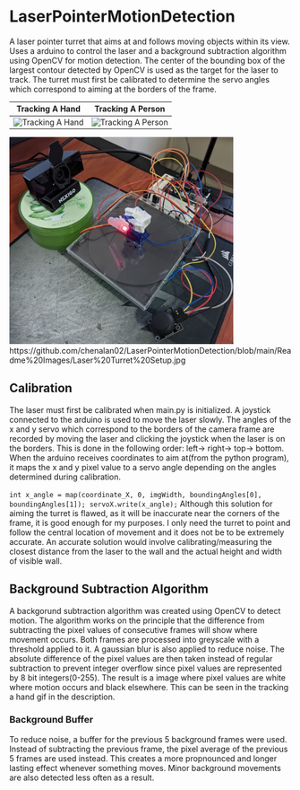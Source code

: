 # LaserPointerMotionDetection
A laser pointer turret that aims at and follows moving objects within its view. Uses a arduino to control the laser and a background subtraction algorithm using OpenCV for motion detection. The center of the bounding box of the largest contour detected by OpenCV is used as the target for the laser to track. The turret must first be calibrated to determine the servo angles which correspond to aiming at the borders of the frame.

Tracking A Hand          |  Tracking A Person
:-------------------------:|:-------------------------:
![Tracking A Hand](https://github.com/chenalan02/LaserPointerMotionDetection/blob/main/Readme%20Gifs/tracking%20hand.gif)  |  ![Tracking A Person](https://github.com/chenalan02/LaserPointerMotionDetection/blob/main/Readme%20Gifs/tracking%20person.gif)

<img src="https://github.com/chenalan02/LaserPointerMotionDetection/blob/main/Readme%20Images/Laser%20Turret%20Setup.jpg" width="400">
https://github.com/chenalan02/LaserPointerMotionDetection/blob/main/Readme%20Images/Laser%20Turret%20Setup.jpg

## Calibration
The laser must first be calibrated when main.py is initialized. A joystick connected to the arduino is used to move the laser slowly. The angles of the x and y servo which correspond to the borders of the camera frame are recorded by moving the laser and clicking the joystick when the laser is on the borders. This is done in the following order: left-> right-> top-> bottom. When the arduino receives coordinates to aim at(from the python program), it maps the x and y pixel value to a servo angle depending on the angles determined during calibration.

`int x_angle = map(coordinate_X, 0, imgWidth, boundingAngles[0], boundingAngles[1]);
        servoX.write(x_angle);`
Although this solution for aiming the turret is flawed, as it will be inaccurate near the corners of the frame, it is good enough for my purposes. I only need the turret to point and follow the central location of movement and it does not be to be extremely accurate. An accurate solution would involve calibrating/measuring the closest distance from the laser to the wall and the actual height and width of visible wall.

## Background Subtraction Algorithm
A backgorund subtraction algorithm was created using OpenCV to detect motion. The algorithm works on the principle that the difference from subtracting the pixel values of consecutive frames will show where movement occurs. Both frames are processed into greyscale with a threshold applied to it. A gaussian blur is also applied to reduce noise. The absolute difference of the pixel values are then taken instead of regular subtraction to prevent integer overflow since pixel values are represented by 8 bit integers(0-255). The result is a image where pixel values are white where motion occurs and black elsewhere. This can be seen in the tracking a hand gif in the description.

### Background Buffer
To reduce noise, a buffer for the previous 5 background frames were used. Instead of subtracting the previous frame, the pixel average of the previous 5 frames are used instead. This creates a more propnounced and longer lasting effect whenever something moves. Minor background movements are also detected less often as a result.
